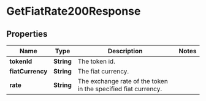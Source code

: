 

# GetFiatRate200Response


## Properties

| Name | Type | Description | Notes |
|------------ | ------------- | ------------- | -------------|
|**tokenId** | **String** | The token id. |  |
|**fiatCurrency** | **String** | The fiat currency. |  |
|**rate** | **String** | The exchange rate of the token in the specified fiat currency. |  |



